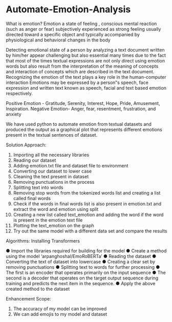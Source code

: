 # Automate-Emotion-Analysis
What is emotion?
Emotion a state of feeling , conscious mental reaction (such as anger or fear) subjectively experienced as strong feeling usually directed toward a specific object and typically accompanied by physiological and behavioral changes in the body

Detecting emotional state of a person by analyzing a text document written by him/her appear challenging but also essential many times due to the fact that most of the times textual expressions  are not  only direct using  emotion  words but also result  from the interpretation  of  the  meaning  of  concepts  and  interaction  of  concepts  which  are described in the text document. Recognizing the emotion of the text plays a key role in the human-computer interaction   Emotions  may be expressed by a person‟s speech, face  expression  and  written  text  known  as  speech,  facial  and  text  based  emotion respectively. 

Positive Emotion - Gratitude, Serenity, Interest, Hope, Pride, Amusement, Inspiration.
Negative Emotion- Anger, fear, resentment, frustration, and anxiety

We have used python to automate emotion from textual datasets and produced the output as a graphical plot that represents different emotions present in the textual sentences of dataset.

Solution Approach:
1.	Importing all the necessary libraries 
2.	Reading our dataset
3.	Adding emotion.txt file and  dataset file to environment
4.	Converting our dataset to lower case
5.	Cleaning the text present in dataset
6.	Removing punctuations in the process
7.	Splitting text into words
8.	Removing stop words from the tokenized words list and creating a list called final words
9.	Check if the words in final words list is also present in emotion.txt and extract the word and emotion using split
10.	Creating a new list called text_emotion and adding the word if the word is present in the emotion text file
11.	Plotting the text_emotion on the graph
12.	Try out the same model with a different data set and compare the results

Algorithms:
          Installing Transformers

●	Import the libraries required for building for the model
●	Create a method using the model ‘arpanghoshal/EmoRoBERTa’
●	Reading the dataset 
●	Converting the text of dataset into lowercase
●	Creating a clear set by removing punctuations
●	Splitting text to words for further processing
●	The first is an encoder that operates primarily on the input sequence 
●	The second is a decoder that operates on the target output sequence during training and predicts the next item in the sequence.
●	Apply the above created method to the dataset

Enhancement Scope:

1.	The accuracy of my model can be improved
2.	We can add emojis to my model and dataset

